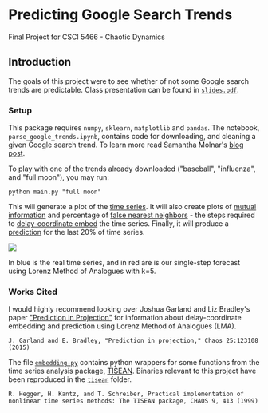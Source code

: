 # Predicting Google Search Trends

Final Project for CSCI 5466 - Chaotic Dynamics

## Introduction

The goals of this project were to see whether of not some Google search trends are predictable. Class presentation can be found in [`slides.pdf`](https://github.com/allisonmorgan/google_trends/blob/master/slides.pdf).

### Setup

This package requires `numpy`, `sklearn`, `matplotlib` and `pandas`. The notebook, `parse_google_trends.ipynb`, contains code for downloading, and cleaning a given Google search trend. To learn more read Samantha Molnar's [blog post](http://samanthamolnar.me/personal/2017/05/02/hacking-google-trends.html).

To play with one of the trends already downloaded ("baseball", "influenza", and "full moon"), you may run:

```{bash}
python main.py "full moon"
``` 

This will generate a plot of the [time series](https://github.com/allisonmorgan/google_trends/blob/master/data/fullmoon_hourly.csv.trend.png). It will also create plots of [mutual information](https://github.com/allisonmorgan/google_trends/blob/master/data/fullmoon_hourly.csv.mi.png) and percentage of [false nearest neighbors](https://github.com/allisonmorgan/google_trends/blob/master/data/fullmoon_hourly.csv.fnn.png) - the steps required to [delay-coordinate embed](https://github.com/allisonmorgan/google_trends/blob/master/data/fullmoon_hourly.csv.embed.png) the time series. Finally, it will produce a [prediction](https://github.com/allisonmorgan/google_trends/blob/master/data/fullmoon_hourly.csv_prediction.png) for the last 20% of time series.

<img src="https://github.com/allisonmorgan/google_trends/blob/master/data/fullmoon_hourly.csv_prediction.png?raw=true"/>

In blue is the real time series, and in red are is our single-step forecast using Lorenz Method of Analogues with k=5.

### Works Cited

I would highly recommend looking over Joshua Garland and Liz Bradley's paper ["Prediction in Projection"](https://arxiv.org/abs/1503.01678) for information about delay-coordinate embedding and prediction using Lorenz Method of Analogues (LMA).

```
J. Garland and E. Bradley, "Prediction in projection," Chaos 25:123108 (2015)
```

The file [`embedding.py`](https://github.com/allisonmorgan/google_trends/blob/master/embedding.py) contains python wrappers for some functions from the time series analysis package, [TISEAN](https://www.mpipks-dresden.mpg.de/~tisean/Tisean_3.0.1/index.html). Binaries relevant to this project have been reproduced in the [`tisean`](https://github.com/allisonmorgan/google_trends/tree/master/tisean) folder.

```
R. Hegger, H. Kantz, and T. Schreiber, Practical implementation of nonlinear time series methods: The TISEAN package, CHAOS 9, 413 (1999)
```
